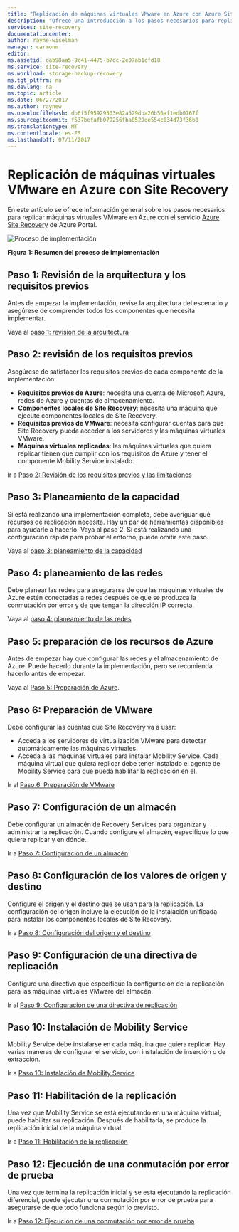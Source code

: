 ```yaml
---
title: "Replicación de máquinas virtuales VMware en Azure con Azure Site Recovery | Microsoft Docs"
description: "Ofrece una introducción a los pasos necesarios para replicar cargas de trabajo que se ejecutan en máquinas virtuales VMware en Azure"
services: site-recovery
documentationcenter: 
author: rayne-wiselman
manager: carmonm
editor: 
ms.assetid: dab98aa5-9c41-4475-b7dc-2e07ab1cfd18
ms.service: site-recovery
ms.workload: storage-backup-recovery
ms.tgt_pltfrm: na
ms.devlang: na
ms.topic: article
ms.date: 06/27/2017
ms.author: raynew
ms.openlocfilehash: db6f5f95929503e82a529dba26b56af1edb0767f
ms.sourcegitcommit: f537befafb079256fba0529ee554c034d73f36b0
ms.translationtype: MT
ms.contentlocale: es-ES
ms.lasthandoff: 07/11/2017
---
```

# <a name="replicate-vmware-vms-to-azure-with-site-recovery"></a>Replicación de máquinas virtuales VMware en Azure con Site Recovery

En este artículo se ofrece información general sobre los pasos necesarios para replicar máquinas virtuales VMware en Azure con el servicio [Azure Site Recovery](site-recovery-overview.md) de Azure Portal.


![Proceso de implementación](./media/vmware-walkthrough-overview/vmware-to-azure-process.png)

**Figura 1: Resumen del proceso de implementación**

## <a name="step-1-review-architecture-and-prerequisites"></a>Paso 1: Revisión de la arquitectura y los requisitos previos

Antes de empezar la implementación, revise la arquitectura del escenario y asegúrese de comprender todos los componentes que necesita implementar.

Vaya al [paso 1: revisión de la arquitectura](vmware-walkthrough-architecture.md)


## <a name="step-2-review-prerequisites"></a>Paso 2: revisión de los requisitos previos

Asegúrese de satisfacer los requisitos previos de cada componente de la implementación:

- **Requisitos previos de Azure**: necesita una cuenta de Microsoft Azure, redes de Azure y cuentas de almacenamiento.
- **Componentes locales de Site Recovery**: necesita una máquina que ejecute componentes locales de Site Recovery.
- **Requisitos previos de VMware**: necesita configurar cuentas para que Site Recovery pueda acceder a los servidores y las máquinas virtuales VMware.
- **Máquinas virtuales replicadas**: las máquinas virtuales que quiera replicar tienen que cumplir con los requisitos de Azure y tener el componente Mobility Service instalado.

Ir a [Paso 2: Revisión de los requisitos previos y las limitaciones](vmware-walkthrough-prerequisites.md)

## <a name="step-3-plan-capacity"></a>Paso 3: Planeamiento de la capacidad

Si está realizando una implementación completa, debe averiguar qué recursos de replicación necesita. Hay un par de herramientas disponibles para ayudarle a hacerlo. Vaya al paso 2. Si está realizando una configuración rápida para probar el entorno, puede omitir este paso.

Vaya al [paso 3: planeamiento de la capacidad](vmware-walkthrough-capacity.md)

## <a name="step-4-plan-networking"></a>Paso 4: planeamiento de las redes

Debe planear las redes para asegurarse de que las máquinas virtuales de Azure estén conectadas a redes después de que se produzca la conmutación por error y de que tengan la dirección IP correcta.

Vaya al [paso 4: planeamiento de las redes](vmware-walkthrough-network.md)

##  <a name="step-5-prepare-azure-resources"></a>Paso 5: preparación de los recursos de Azure

Antes de empezar hay que configurar las redes y el almacenamiento de Azure. Puede hacerlo durante la implementación, pero se recomienda hacerlo antes de empezar.

Vaya al [Paso 5: Preparación de Azure](vmware-walkthrough-prepare-azure.md).


## <a name="step-6-prepare-vmware"></a>Paso 6: Preparación de VMware

Debe configurar las cuentas que Site Recovery va a usar:

- Acceda a los servidores de virtualización VMware para detectar automáticamente las máquinas virtuales.
- Acceda a las máquinas virtuales para instalar Mobility Service. Cada máquina virtual que quiera replicar debe tener instalado el agente de Mobility Service para que pueda habilitar la replicación en él.

Ir al [Paso 6: Preparación de VMware](vmware-walkthrough-prepare-vmware.md)

## <a name="step-7-set-up-a-vault"></a>Paso 7: Configuración de un almacén

Debe configurar un almacén de Recovery Services para organizar y administrar la replicación. Cuando configure el almacén, especifique lo que quiere replicar y en dónde.

Ir a [Paso 7: Configuración de un almacén](vmware-walkthrough-create-vault.md)

## <a name="step-8-configure-source-and-target-settings"></a>Paso 8: Configuración de los valores de origen y destino

Configure el origen y el destino que se usan para la replicación. La configuración del origen incluye la ejecución de la instalación unificada para instalar los componentes locales de Site Recovery.

Ir a [Paso 8: Configuración del origen y el destino](vmware-walkthrough-source-target.md)

## <a name="step-9-set-up-a-replication-policy"></a>Paso 9: Configuración de una directiva de replicación

Configure una directiva que especifique la configuración de la replicación para las máquinas virtuales VMware del almacén.

Ir al [Paso 9: Configuración de una directiva de replicación](vmware-walkthrough-replication.md)

## <a name="step-10-install-the-mobility-service"></a>Paso 10: Instalación de Mobility Service

Mobility Service debe instalarse en cada máquina que quiera replicar. Hay varias maneras de configurar el servicio, con instalación de inserción o de extracción.

Ir a [Paso 10: Instalación de Mobility Service](vmware-walkthrough-install-mobility.md)

## <a name="step-11-enable-replication"></a>Paso 11: Habilitación de la replicación

Una vez que Mobility Service se está ejecutando en una máquina virtual, puede habilitar su replicación. Después de habilitarla, se produce la replicación inicial de la máquina virtual.

Ir a [Paso 11: Habilitación de la replicación](vmware-walkthrough-enable-replication.md)

## <a name="step-12-run-a-test-failover"></a>Paso 12: Ejecución de una conmutación por error de prueba

Una vez que termina la replicación inicial y se está ejecutando la replicación diferencial, puede ejecutar una conmutación por error de prueba para asegurarse de que todo funciona según lo previsto.

Ir a [Paso 12: Ejecución de una conmutación por error de prueba](vmware-walkthrough-test-failover.md)
